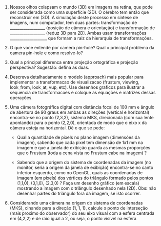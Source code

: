 1. Nossos olhos colapsam o mundo (3D) em imagens na retina, que pode ser considerada como uma superfície (2D). O cérebro tem então que reconstruir em (3D). A simulação deste processo em síntese de imagens, num computador, tem duas partes: transformação de __________________ (posição de câmera e orientação) e transformação de __________________ (reduz 3D para 2D). Ambas usam transformações ___________________ que formam a raiz da hierarquia de transformações.

2. O que voce entende por camera pin-hole? Qual o principal problema da camera pin-hole e como resolve-lo?

3. Qual a principal diferenca entre projeção ortográfica e projeção perspectiva? Sugestão: defina as duas.
   
4. Descreva detalhadamente o modelo (approach) mais popular para implementar a transformacao de visualizacao (frustum, viewing, look_from, look_at, vup, etc). Use desenhos graficos para ilustrar a sequencia de transformacoes e coloque as equações e matrizes dessas operações.
   
5. Uma câmera fotográfica digital com distância focal de 100 mm e ângulo de abertura de 90 graus em ambas as direções (vertical e horizontal) encontra-se no ponto (2,3,2), sistema MKS, direcionada (com sua lente apontando) para o ponto (2,2,0), orientada de modo que o eixo x da câmera esteja na horizontal. Dê o que se pede:
   
   - Qual a quantidade de pixels no plano imagem (dimensões da imagem), sabendo que cada pixel tem dimensão de 1x1 mm na imagem e que a janela de exibição guarda as mesmas proporções que o Frustum (toda a cena vista no Frustum cabe na imagem) ?

   - Sabendo que a origem do sistema de coordenadas da imagem (no monitor, seria a origem da janela de exibição) encontra-se no canto inferior esquerdo, como no OpenGL, quais as coordenadas de imagem (em pixels) dos vértices do triângulo formado pelos pontos (1,1,0), (3,1,0), (2,3,0) ? Faça um desenho gráfico (em escala) mostrando a imagem com o triângulo desenhado nela (2D). Obs: não desenhar partes do triângulo fora da imagem, se isto ocorrer.

6. Considerando uma câmera na origem do sistema de coordenadas (MKS), olhando para a direção (1, 1, 1), calcule o ponto de interseção (mais proximo do observador) do seu eixo visual com a esfera centrada em (4,2,2) e de raio igual a 2, ou seja, o ponto visível na esfera.